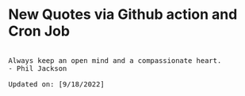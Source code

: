 # New Quotes via Github action and Cron Job

<pre>
<!-- #quote -->
Always keep an open mind and a compassionate heart.
- Phil Jackson

Updated on: [9/18/2022]
<!-- #quoteEnd -->
</pre>
